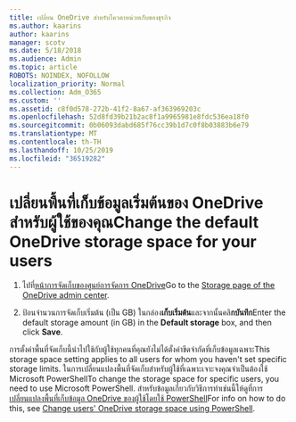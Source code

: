 ```yaml
---
title: เปลี่ยน OneDrive สำหรับโควตาหน่วยเก็บของธุรกิจ
ms.author: kaarins
author: kaarins
manager: scotv
ms.date: 5/18/2018
ms.audience: Admin
ms.topic: article
ROBOTS: NOINDEX, NOFOLLOW
localization_priority: Normal
ms.collection: Adm_O365
ms.custom: ''
ms.assetid: c8f0d578-272b-41f2-8a67-af363969203c
ms.openlocfilehash: 52d8fd39b21b2ac8f1a9965981e8fdc536ea18f0
ms.sourcegitcommit: 0b06093dabd685f76cc39b1d7c0f8b03883b6e79
ms.translationtype: MT
ms.contentlocale: th-TH
ms.lasthandoff: 10/25/2019
ms.locfileid: "36519282"
---
```

# <a name="change-the-default-onedrive-storage-space-for-your-users"></a><span data-ttu-id="7d6b8-102">เปลี่ยนพื้นที่เก็บข้อมูลเริ่มต้นของ OneDrive สำหรับผู้ใช้ของคุณ</span><span class="sxs-lookup"><span data-stu-id="7d6b8-102">Change the default OneDrive storage space for your users</span></span>

1. <span data-ttu-id="7d6b8-103">ไปที่[หน้าการจัดเก็บของศูนย์การจัดการ OneDrive](https://admin.onedrive.com/?v=StorageSettings)</span><span class="sxs-lookup"><span data-stu-id="7d6b8-103">Go to the [Storage page of the OneDrive admin center](https://admin.onedrive.com/?v=StorageSettings).</span></span>
    
2. <span data-ttu-id="7d6b8-104">ป้อนจำนวนการจัดเก็บเริ่มต้น (เป็น GB) ในกล่อง**เก็บเริ่มต้น**และจากนั้นคลิ**กบันทึก**</span><span class="sxs-lookup"><span data-stu-id="7d6b8-104">Enter the default storage amount (in GB) in the **Default storage** box, and then click **Save**.</span></span>
    
<span data-ttu-id="7d6b8-105">การตั้งค่าพื้นที่จัดเก็บนี้นำไปใช้กับผู้ใช้ทุกคนที่คุณยังไม่ได้ตั้งค่าขีดจำกัดที่เก็บข้อมูลเฉพาะ</span><span class="sxs-lookup"><span data-stu-id="7d6b8-105">This storage space setting applies to all users for whom you haven't set specific storage limits.</span></span> <span data-ttu-id="7d6b8-106">ในการเปลี่ยนแปลงพื้นที่จัดเก็บสำหรับผู้ใช้ที่เฉพาะเจาะจงคุณจำเป็นต้องใช้ Microsoft PowerShell</span><span class="sxs-lookup"><span data-stu-id="7d6b8-106">To change the storage space for specific users, you need to use Microsoft PowerShell.</span></span> <span data-ttu-id="7d6b8-107">สำหรับข้อมูลเกี่ยวกับวิธีการทำเช่นนี้ให้ดูที่การ[เปลี่ยนแปลงพื้นที่เก็บข้อมูล OneDrive ของผู้ใช้โดยใช้ PowerShell](https://go.microsoft.com/fwlink/?linkid=866402)</span><span class="sxs-lookup"><span data-stu-id="7d6b8-107">For info on how to do this, see [Change users' OneDrive storage space using PowerShell](https://go.microsoft.com/fwlink/?linkid=866402).</span></span>
  

